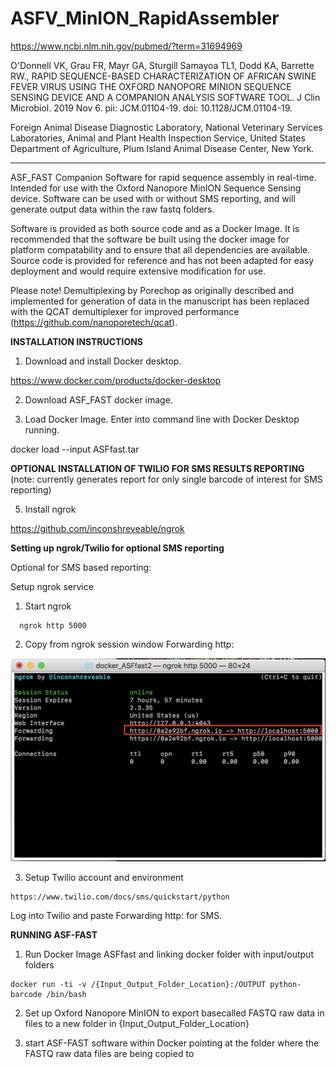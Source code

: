 # ASFV_MinION_RapidAssembler

https://www.ncbi.nlm.nih.gov/pubmed/?term=31694969

O'Donnell VK, Grau FR, Mayr GA, Sturgill Samayoa TL1, Dodd KA, Barrette RW.,
RAPID SEQUENCE-BASED CHARACTERIZATION OF AFRICAN SWINE FEVER VIRUS USING THE OXFORD NANOPORE MINION SEQUENCE SENSING DEVICE AND A COMPANION ANALYSIS SOFTWARE TOOL.
J Clin Microbiol. 2019 Nov 6. pii: JCM.01104-19. doi: 10.1128/JCM.01104-19.

Foreign Animal Disease Diagnostic Laboratory, National Veterinary Services Laboratories, Animal and Plant Health Inspection Service, United States Department of Agriculture, Plum Island Animal Disease Center, New York.

---------------------------------------------------------------------------------------------------------------------------

ASF_FAST Companion Software for rapid sequence assembly in real-time.  Intended for use with the Oxford Nanopore MinION Sequence Sensing device.  Software can be used with or without SMS reporting, and will generate output data within the raw fastq folders.  

Software is provided as both source code and as a Docker Image.  It is recommended that the software be built using the docker image for platform compatability and to ensure that all dependencies are available.   Source code is provided for reference and has not been adapted for easy deployment and would require extensive modification for use.

Please note!  Demultiplexing by Porechop as originally described and implemented for generation of data in the manuscript has been replaced with the QCAT demultiplexer for improved performance (https://github.com/nanoporetech/qcat).


**INSTALLATION INSTRUCTIONS**

1.  Download and install Docker desktop. 

  https://www.docker.com/products/docker-desktop

2.  Download ASF_FAST docker image.

3.  Load Docker Image.  Enter into command line with Docker Desktop running.

  docker load --input ASFfast.tar
  

**OPTIONAL INSTALLATION OF TWILIO FOR SMS RESULTS REPORTING**
 (note: currently generates report for only single barcode of interest for SMS reporting)

5.  Install ngrok

  https://github.com/inconshreveable/ngrok

**Setting up ngrok/Twilio for optional SMS reporting**

Optional for SMS based reporting:

  Setup ngrok service
  
   1.  Start ngrok
    
      ngrok http 5000
      
   2.  Copy from ngrok session window Forwarding http:
   
 ![](/images/ngrok_Screenshot1.png)
 
   3.  Setup Twilio account and environment
   
    https://www.twilio.com/docs/sms/quickstart/python
   
   Log into Twilio and paste Forwarding http: for SMS.  

**RUNNING ASF-FAST**

  1.  Run Docker Image ASFfast and linking docker folder with input/output folders
  
    docker run -ti -v /{Input_Output_Folder_Location}:/OUTPUT python-barcode /bin/bash
    
  2.  Set up Oxford Nanopore MinION to export basecalled FASTQ raw data in  files to a new folder in {Input_Output_Folder_Location}
  
  3. start ASF-FAST software within Docker pointing at the folder where the FASTQ raw data files are being copied to
  
    
  
  
